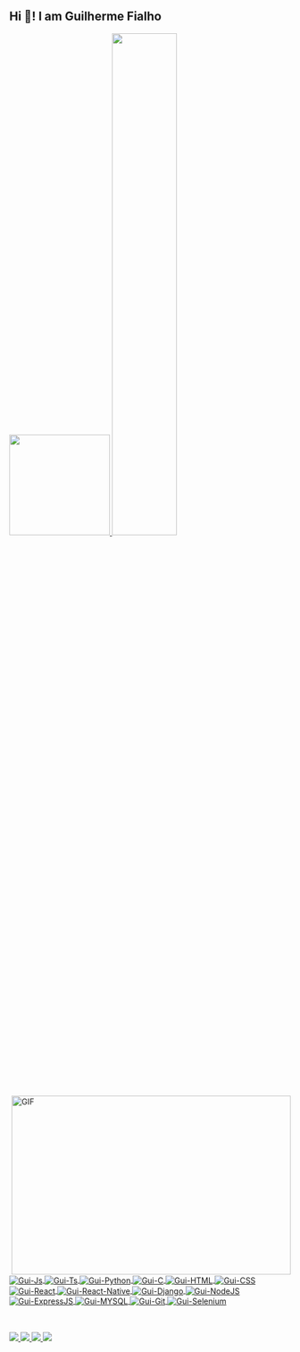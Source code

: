 <!--
**GuilhermeCF10/guilhermecf10** is a ✨ _special_ ✨ repository because its `README.md` (this file) appears on your GitHub profile.

Here are some ideas to get you started:

- 🔭 I’m currently working on ...
- 🌱 I’m currently learning ...
- 👯 I’m looking to collaborate on ...
- 🤔 I’m looking for help with ...
- 💬 Ask me about ...
- 📫 How to reach me: ...
- 😄 Pronouns: ...
- ⚡ Fun fact: ...
-->


## Hi 👋! I am Guilherme Fialho 
 <div style={flex:1, background-color: "#000"}>
  <a href="https://github.com/guilhermecf10">
   <img height="180em" src="https://github-readme-stats.vercel.app/api?username=guilhermecf10&show_icons=true&theme=blue-green&include_all_commits=true&count_private=true"/>
   <!--img height="180em" src="https://github-readme-stats.vercel.app/api/top-langs/?username=guilhermecf10&layout=compact&langs_count=16&theme=blue-green"/-->   
   <img src="https://github-readme-streak-stats.herokuapp.com/?user=guilhermecf10&theme=dark" width="48%" >
  </a>
</div>
  
  ##
  
  <img align="right" alt="GIF" src="https://github.com/abhisheknaiidu/abhisheknaiidu/blob/master/code.gif?raw=true" width="500" height="320" />
 
<div><br>
  <a href="https://github.com/guilhermecf10">
  <img align="center" alt="Gui-Js" src="https://img.shields.io/badge/JavaScript-323330?style=for-the-badge&logo=javascript&logoColor=F7DF1E">
  <img align="center" alt="Gui-Ts" src="https://img.shields.io/badge/TypeScript-007ACC?style=for-the-badge&logo=typescript&logoColor=white">
  <img align="center" alt="Gui-Python" src="https://img.shields.io/badge/Python-3776AB?style=for-the-badge&logo=python&logoColor=white">
  <img align="center" alt="Gui-C" src="https://img.shields.io/badge/C-00599C?style=for-the-badge&logo=c&logoColor=white">
  <img align="center" alt="Gui-HTML" src="https://img.shields.io/badge/HTML5-E34F26?style=for-the-badge&logo=html5&logoColor=white">
  <img align="center" alt="Gui-CSS" src="https://img.shields.io/badge/CSS3-1572B6?style=for-the-badge&logo=css3&logoColor=white">
  <img align="center" alt="Gui-React" src="https://img.shields.io/badge/React-20232A?style=for-the-badge&logo=react&logoColor=61DAFB">
  <img align="center" alt="Gui-React-Native" src="https://img.shields.io/badge/React_Native-20232A?style=for-the-badge&logo=react&logoColor=61DAFB">
  <img align="center" alt="Gui-Django" src="https://img.shields.io/badge/Django-092E20?style=for-the-badge&logo=django&logoColor=green">
  <img align="center" alt="Gui-NodeJS" src="https://img.shields.io/badge/Node.js-339933?style=for-the-badge&logo=nodedotjs&logoColor=white">
  <img align="center" alt="Gui-ExpressJS" src="https://img.shields.io/badge/Express.js-000000?style=for-the-badge&logo=express&logoColor=white">
  <img align="center" alt="Gui-MYSQL" src="https://img.shields.io/badge/MySQL-00000F?style=for-the-badge&logo=mysql&logoColor=white">
  <img align="center" alt="Gui-Git" src="https://img.shields.io/badge/Git-F05032?style=for-the-badge&logo=git&logoColor=white">
  <img align="center" alt="Gui-Selenium" src="https://img.shields.io/badge/Selenium-43B02A?style=for-the-badge&logo=Selenium&logoColor=white">
   
   	
 </a>
  
</div>
  
  ##
  
<div><br>
 <a href="https://www.linkedin.com/in/guilherme-fialho-90b050200/" target="_blank">
   <img src="https://img.shields.io/badge/-LinkedIn-%230077B5?style=for-the-badge&logo=linkedin&logoColor=white" target="_blank">
 </a> 
 <a href="https://guilhermecf10.github.io" target="_blank">
   <img src="https://img.shields.io/badge/Website-%2336465D.svg?&style=for-the-badge&logo=Tumblr&logoColor=white" target="_blank">
 </a>
 
 <a href="https://discord.gg/4ns4dbYWT2" target="_blank">
    <img src="https://img.shields.io/badge/Discord-7289DA?style=for-the-badge&logo=discord&logoColor=white" target="_blank">
 </a> 
                                                                                                                           
 <a href="mailto:guilhermec.fialho@gmail.com">
   <img src="https://img.shields.io/badge/-Gmail-%23333?style=for-the-badge&logo=gmail&logoColor=white" target="_blank">
 </a>
 
  
</div>

